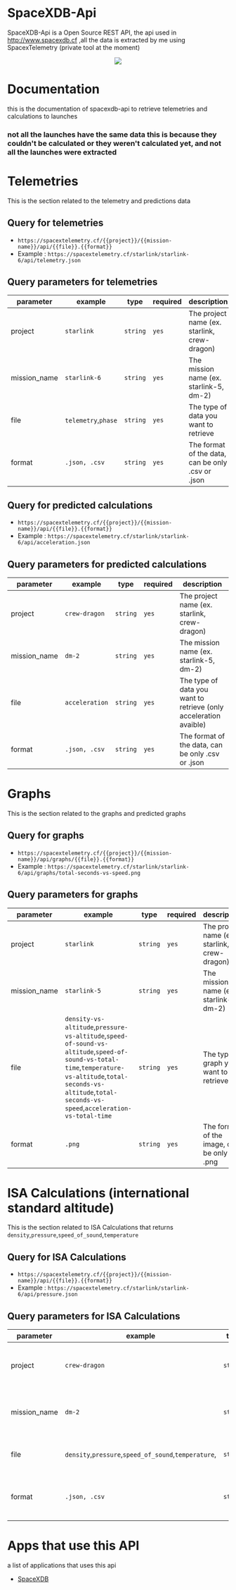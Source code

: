 # SpaceXDB-Api
SpaceXDB-Api is a Open Source REST API, the api used in http://www.spacexdb.cf ,all the data is extracted by me using SpacexTelemetry (private tool at the moment)

<p align="center">
  <img src="https://raw.githubusercontent.com/R4yGM/SpaceXDB-Api/master/SDB.png">
</p>

# Documentation
this is the documentation of spacexdb-api to retrieve telemetries and calculations to launches


### **not all the launches have the same data** this is because they couldn't be calculated or they weren't calculated yet, and not all the launches were extracted
# Telemetries
This is the section related to the telemetry and predictions data
## Query for telemetries

* `https://spacextelemetry.cf/{{project}}/{{mission-name}}/api/{{file}}.{{format}}`
* Example : `https://spacextelemetry.cf/starlink/starlink-6/api/telemetry.json`

## Query parameters for telemetries
| parameter | example |  type | required |  description |
|       --- |     --- |   --- |      --- |          --- | 
| project | `starlink` | `string` | `yes` | The project name (ex. starlink, crew-dragon) |
| mission_name | `starlink-6` | `string` | `yes` | The mission name (ex. starlink-5, dm-2) |
| file | `telemetry`,`phase` | `string` | `yes` | The type of data you want to retrieve |
| format | `.json, .csv` | `string` | `yes` | The format of the data, can be only .csv or .json |

## Query for predicted calculations

* `https://spacextelemetry.cf/{{project}}/{{mission-name}}/api/{{file}}.{{format}}`
* Example : `https://spacextelemetry.cf/starlink/starlink-6/api/acceleration.json`

## Query parameters for predicted calculations
| parameter | example |  type | required |  description |
|       --- |     --- |   --- |      --- |          --- | 
| project | `crew-dragon` | `string` | `yes` | The project name (ex. starlink, crew-dragon) |
| mission_name | `dm-2` | `string` | `yes` | The mission name (ex. starlink-5, dm-2) |
| file | `acceleration` | `string` | `yes` | The type of data you want to retrieve (only acceleration avaible) |
| format | `.json, .csv` | `string` | `yes` | The format of the data, can be only .csv or .json |

# Graphs
This is the section related to the graphs and predicted graphs
## Query for graphs

* `https://spacextelemetry.cf/{{project}}/{{mission-name}}/api/graphs/{{file}}.{{format}}`
* Example : `https://spacextelemetry.cf/starlink/starlink-6/api/graphs/total-seconds-vs-speed.png`

## Query parameters for graphs
| parameter | example |  type |  required |  description |
|       --- |     --- |   --- |    --- |          --- | 
| project | `starlink` | `string` | `yes` | The project name (ex. starlink, crew-dragon) |
| mission_name | `starlink-5` | `string` | `yes` | The mission name (ex. starlink-5, dm-2) |
| file | `density-vs-altitude`,`pressure-vs-altitude`,`speed-of-sound-vs-altitude`,`speed-of-sound-vs-total-time`,`temperature-vs-altitude`,`total-seconds-vs-altitude`,`total-seconds-vs-speed`,`acceleration-vs-total-time` | `string` | `yes` |The type of graph you want to retrieve |
| format | `.png` | `string` |  `yes` | The format of the image, can be only .png |

# ISA Calculations (international standard altitude)
This is the section related to ISA Calculations that returns `density`,`pressure`,`speed_of_sound`,`temperature`
## Query for ISA Calculations 

* `https://spacextelemetry.cf/{{project}}/{{mission-name}}/api/{{file}}.{{format}}`
* Example : `https://spacextelemetry.cf/starlink/starlink-6/api/pressure.json`

## Query parameters for ISA Calculations 
| parameter | example |  type | required |  description |
|       --- |     --- |   --- |      --- |          --- | 
| project | `crew-dragon` | `string` | `yes` | The project name (ex. starlink, crew-dragon) |
| mission_name | `dm-2` | `string` | `yes` | The mission name (ex. starlink-5, dm-2) |
| file | `density`,`pressure`,`speed_of_sound`,`temperature`, | `string` | `yes` | The type of data you want to retrieve |
| format | `.json, .csv` | `string` | `yes` | The format of the data, can be only .csv or .json |

# Apps that use this API
a list of applications that uses this api
* [SpaceXDB](https://www.spacexdb.cf/)

